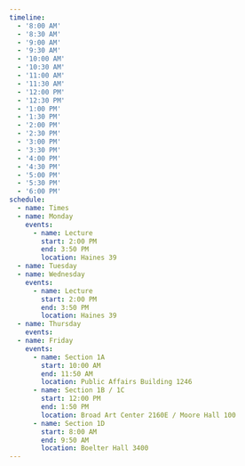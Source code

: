 ```yaml
---
timeline:
  - '8:00 AM'
  - '8:30 AM'
  - '9:00 AM'
  - '9:30 AM'
  - '10:00 AM'
  - '10:30 AM'
  - '11:00 AM'
  - '11:30 AM'
  - '12:00 PM'
  - '12:30 PM'
  - '1:00 PM'
  - '1:30 PM'
  - '2:00 PM'
  - '2:30 PM'
  - '3:00 PM'
  - '3:30 PM'
  - '4:00 PM'
  - '4:30 PM'
  - '5:00 PM'
  - '5:30 PM'
  - '6:00 PM'
schedule:
  - name: Times
  - name: Monday
    events:
      - name: Lecture
        start: 2:00 PM
        end: 3:50 PM
        location: Haines 39
  - name: Tuesday
  - name: Wednesday
    events:
      - name: Lecture
        start: 2:00 PM
        end: 3:50 PM
        location: Haines 39
  - name: Thursday
    events:
  - name: Friday
    events:
      - name: Section 1A
        start: 10:00 AM
        end: 11:50 AM
        location: Public Affairs Building 1246
      - name: Section 1B / 1C
        start: 12:00 PM
        end: 1:50 PM
        location: Broad Art Center 2160E / Moore Hall 100
      - name: Section 1D
        start: 8:00 AM
        end: 9:50 AM
        location: Boelter Hall 3400
---
```

